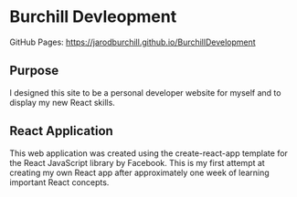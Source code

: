 # Burchill Devleopment
GitHub Pages: https://jarodburchill.github.io/BurchillDevelopment
## Purpose
I designed this site to be a personal developer website for myself and to display my new React skills. 
## React Application
This web application was created using the create-react-app template for the React JavaScript library by Facebook. This is my first attempt at creating my own React app after approximately one week of learning important React concepts.
